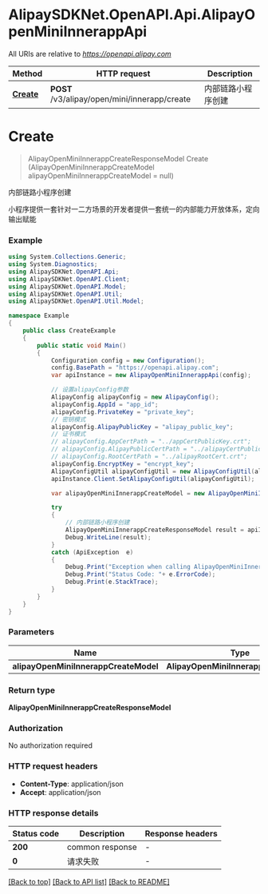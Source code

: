# AlipaySDKNet.OpenAPI.Api.AlipayOpenMiniInnerappApi

All URIs are relative to *https://openapi.alipay.com*

Method | HTTP request | Description
------------- | ------------- | -------------
[**Create**](AlipayOpenMiniInnerappApi.md#create) | **POST** /v3/alipay/open/mini/innerapp/create | 内部链路小程序创建


<a name="create"></a>
# **Create**
> AlipayOpenMiniInnerappCreateResponseModel Create (AlipayOpenMiniInnerappCreateModel alipayOpenMiniInnerappCreateModel = null)

内部链路小程序创建

小程序提供一套针对一二方场景的开发者提供一套统一的内部能力开放体系，定向输出赋能

### Example
```csharp
using System.Collections.Generic;
using System.Diagnostics;
using AlipaySDKNet.OpenAPI.Api;
using AlipaySDKNet.OpenAPI.Client;
using AlipaySDKNet.OpenAPI.Model;
using AlipaySDKNet.OpenAPI.Util;
using AlipaySDKNet.OpenAPI.Util.Model;

namespace Example
{
    public class CreateExample
    {
        public static void Main()
        {
            Configuration config = new Configuration();
            config.BasePath = "https://openapi.alipay.com";
            var apiInstance = new AlipayOpenMiniInnerappApi(config);

            // 设置alipayConfig参数
            AlipayConfig alipayConfig = new AlipayConfig();
            alipayConfig.AppId = "app_id";
            alipayConfig.PrivateKey = "private_key";
            // 密钥模式
            alipayConfig.AlipayPublicKey = "alipay_public_key";
            // 证书模式
            // alipayConfig.AppCertPath = "../appCertPublicKey.crt";
            // alipayConfig.AlipayPublicCertPath = "../alipayCertPublicKey_RSA2.crt";
            // alipayConfig.RootCertPath = "../alipayRootCert.crt";
            alipayConfig.EncryptKey = "encrypt_key";
            AlipayConfigUtil alipayConfigUtil = new AlipayConfigUtil(alipayConfig);
            apiInstance.Client.SetAlipayConfigUtil(alipayConfigUtil);

            var alipayOpenMiniInnerappCreateModel = new AlipayOpenMiniInnerappCreateModel(); // AlipayOpenMiniInnerappCreateModel |  (optional) 

            try
            {
                // 内部链路小程序创建
                AlipayOpenMiniInnerappCreateResponseModel result = apiInstance.Create(alipayOpenMiniInnerappCreateModel);
                Debug.WriteLine(result);
            }
            catch (ApiException  e)
            {
                Debug.Print("Exception when calling AlipayOpenMiniInnerappApi.Create: " + e.Message );
                Debug.Print("Status Code: "+ e.ErrorCode);
                Debug.Print(e.StackTrace);
            }
        }
    }
}
```

### Parameters

Name | Type | Description  | Notes
------------- | ------------- | ------------- | -------------
 **alipayOpenMiniInnerappCreateModel** | **AlipayOpenMiniInnerappCreateModel**|  | [optional] 

### Return type

**AlipayOpenMiniInnerappCreateResponseModel**

### Authorization

No authorization required

### HTTP request headers

 - **Content-Type**: application/json
 - **Accept**: application/json


### HTTP response details
| Status code | Description | Response headers |
|-------------|-------------|------------------|
| **200** | common response |  -  |
| **0** | 请求失败 |  -  |

[[Back to top]](#) [[Back to API list]](../README.md#documentation-for-api-endpoints) [[Back to README]](../README.md)

